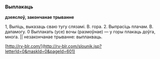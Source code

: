 ### Выплакаць
**дзеяслоў, закончанае трыванне**

1, Выліць, выказаць сваю тугу слязамі. В. гора. 2. Выпрасіць плачам. В. дапамогу. 0 Выплакать (усе) вочы (размоўнае) — у горы плакаць доўга, многа. || незакончанае трыванне: выплакваць.

<a rel="author">[http://rv-blr.com/](http://rv-blr.com/slounik.jsp?letterId=0&maskId=0&pageId=601)</a>
